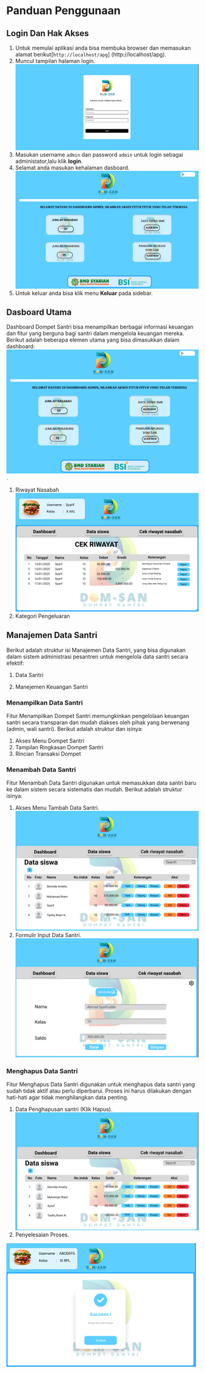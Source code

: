 
# **Panduan Penggunaan**

## Login Dan Hak Akses

1. Untuk memulai aplikasi anda bisa membuka browser dan memasukan alamat berikut[`http://localhost/apg`]
(http://localhost/apg).
2. Muncul tampilan halaman login.
![login](Images/Login.png)
3. Masukan username `admin` dan password `admin` untuk login sebagai administator,lalu klik **login**.
4. Selamat anda masukan kehalaman dasboard.
![dashboard](<Images/dasboard utama.png>)
5. Untuk keluar anda bisa klik menu **Keluar** pada sidebar.

## Dasboard Utama

Dashboard Dompet Santri bisa menampilkan berbagai informasi keuangan dan fitur yang berguna bagi santri dalam mengelola keuangan mereka. Berikut adalah beberapa elemen utama yang bisa dimasukkan dalam dashboard:
![dasboard utama](<Images/dasboard utama.png>).

1. Riwayat Nasabah
   ![Riwayat](Images/Riwayat.png)
2. Kategori Pengeluaran

## Manajemen Data Santri

Berikut adalah struktur isi Manajemen Data Santri, yang bisa digunakan dalam sistem administrasi pesantren untuk mengelola data santri secara efektif:

1. Data Santri

2. Manejemen Keuangan Santri
   
### Menampilkan Data Santri

Fitur Menampilkan Dompet Santri memungkinkan pengelolaan keuangan santri secara transparan dan mudah diakses oleh pihak yang berwenang (admin, wali santri). Berikut adalah struktur dan isinya:

1. Akses Menu Dompet Santri
2. Tampilan Ringkasan Dompet Santri
3. Rincian Transaksi Dompet

### Menambah Data Santri


Fitur Menambah Data Santri digunakan untuk memasukkan data santri baru ke dalam sistem secara sistematis dan mudah. Berikut adalah struktur isinya:

1. Akses Menu Tambah Data Santri.
![Tambah Santri](<Images/tanda tambah.png>)
2. Formulir Input Data Santri.
![Masukan yang Ingin di tambah](Images/tambah.png)



### Menghapus Data Santri

Fitur Menghapus Data Santri digunakan untuk menghapus data santri yang sudah tidak aktif atau perlu diperbarui. Proses ini harus dilakukan dengan hati-hati agar tidak menghilangkan data penting.

1. Data Penghapusan santri (Klik Hapus).
![Menghapus](<Images/cara ngehapus.png>)
2. Penyelesaian Proses.

![Hapus](Images/Hapus.png)
